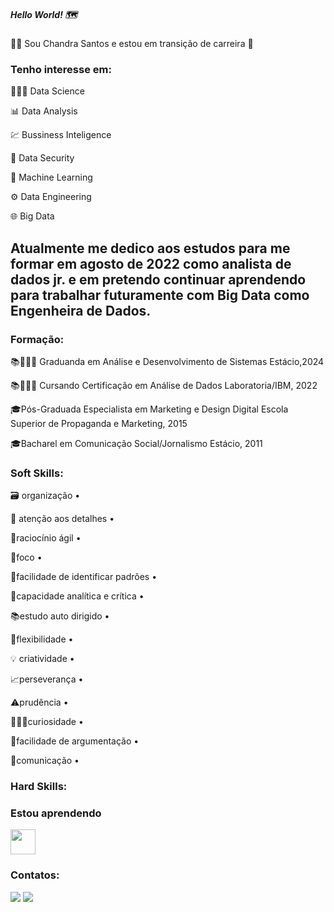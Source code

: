 ##### Hello World! 🗺

👩‍💻​ Sou Chandra Santos e estou em transição de carreira 🛫


### Tenho interesse em:

👩🏽‍🔬 Data Science

📊 Data Analysis

💹 Bussiness Inteligence

​🔐​ Data Security

🦾 Machine Learning

⚙️ Data Engineering

🌐 Big Data


## Atualmente me dedico aos estudos para me formar em agosto de 2022 como analista de dados jr. e em pretendo continuar aprendendo para trabalhar futuramente com Big Data como Engenheira de Dados.

### Formação:

📚👨🏻‍🎓 Graduanda em Análise e Desenvolvimento de Sistemas Estácio,2024

📚👨🏻‍🎓 Cursando Certificação em Análise de Dados Laboratoria/IBM, 2022

🎓Pós-Graduada Especialista em Marketing e Design Digital Escola Superior de Propaganda e Marketing, 2015

🎓Bacharel em Comunicação Social/Jornalismo Estácio, 2011

### Soft Skills: 

🗃️ organização •

🔎​ atenção aos detalhes •

🧠raciocínio ágil •

🔦foco •

🧮facilidade de identificar padrões •

🦉capacidade analítica e crítica •

📚estudo auto dirigido •

🦾flexibilidade •

💡 criatividade •

📈perseverança •

⚠️prudência •

👨🏻‍🔬curiosidade •

🔡facilidade de argumentação •

🖖comunicação •

### Hard Skills:

### Estou aprendendo

<img src="https://drive.google.com/file/d/1TUCN7XgqioQQJPfcCx_esXBIDwJ70YC1/view?usp=sharing" width="40" height="40"/> 

### Contatos:

<div>
<a href="https://www.youtube.com/ChandraSantos" target="_blank"><img src="https://img.shields.io/badge/YouTube-FF0000?style=for-the-badge&logo=youtube&logoColor=white" target="_blank"></a>
<a href="https://www.linkedin.com/in/chandrasantos" target="_blank"><img src="https://img.shields.io/badge/-LinkedIn-%230077B5?style=for-the-badge&logo=linkedin&logoColor=white" target="_blank"></a>   
</div>
